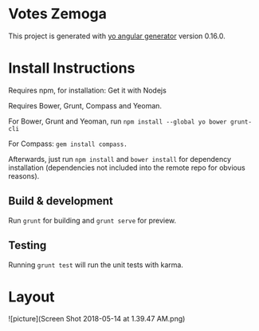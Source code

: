 # Votes Zemoga

This project is generated with [yo angular generator](https://github.com/yeoman/generator-angular)
version 0.16.0.

# Install Instructions
Requires npm, for installation: Get it with Nodejs

Requires Bower, Grunt, Compass and Yeoman.

For Bower, Grunt and Yeoman, run `npm install --global yo bower grunt-cli`

For Compass: `gem install compass.`

Afterwards, just run `npm install` and `bower install` for dependency installation (dependencies not included into the remote repo for obvious reasons).


## Build & development

Run `grunt` for building and `grunt serve` for preview.

## Testing

Running `grunt test` will run the unit tests with karma.


# Layout

![picture](Screen Shot 2018-05-14 at 1.39.47 AM.png)
